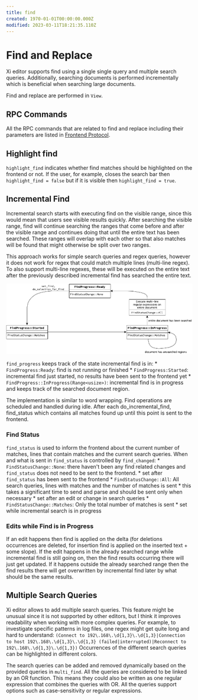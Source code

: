 ```yaml
---
title: find
created: 1970-01-01T00:00:00.000Z
modified: 2023-03-11T18:21:35.110Z
---
```


# Find and Replace

Xi editor supports find using a single single query and multiple search queries.
Additionally, searching documents is performed incrementally which is beneficial when searching large documents.

Find and replace are performed in `View`.

## RPC Commands

All the RPC commands that are related to find and replace including their parameters are listed in [Frontend Protocol](./frontend-protocol.md).

## Highlight find

`highlight_find` indicates whether find matches should be highlighted on the frontend or not.
If the user, for example, closes the search bar then `highlight_find = false` but if it is visible then `highlight_find = true`.

## Incremental Find

Incremental search starts with executing find on the visible range, since this would mean that users see visible results quickly.
After searching the visible range, find will continue searching the ranges that come before and after the visible range and continues doing that until the entire text has been searched.
These ranges will overlap with each other so that also matches will be found that might otherwise be split over two ranges.

This approach works for simple search queries and regex queries, however it does not work for regex that could match multiple lines (multi-line regex).
To also support multi-line regexes, these will be executed on the entire text after the previously described incremental find has searched the entire text.

![Incremental find graph](./find.png)

`find_progress` keeps track of the state incremental find is in:
    * `FindProgress:Ready`: find is not running or finished
    * `FindProgress:Started`: incremental find just started, no results have been sent to the frontend yet
    * `FindProgress::InProgress(Range<usize>)`: incremental find is in progress and keeps track of the searched document region.

The implementation is similar to word wrapping. Find operations are scheduled and handled during idle.
After each do_incremental_find, find_status which contains all matches found up until this point is sent to the frontend.

### Find Status

`find_status` is used to inform the frontend about the current number of matches, lines that contain matches and the current search queries.
When and what is sent in `find_status` is controlled by `find_changed`:
    * `FindStatusChange::None`: there haven't been any find related changes and `find_status` does not need to be sent to the frontend.
        * set after `find_status` has been sent to the frontend
    * `FindStatusChange::All`: All search queries, lines with matches and the number of matches is sent
        * this takes a significant time to send and parse and should be sent only when necessary
        * set after an edit or change in search queries
    * `FindStatusChange::Matches`: Only the total number of matches is sent
        * set while incremental search is in progress

### Edits while Find is in Progress

If an edit happens then find is applied on the delta (for deletions occurrences are deleted, for insertion find is applied on the inserted text + some slope).
If the edit happens in the already searched range while incremental find is still going on, then the find results occurring there will just get updated.
If it happens outside the already searched range then the find results there will get overwritten by incremental find later by what should be the same results.

## Multiple Search Queries

Xi editor allows to add multiple search queries.
This feature might be unusual since it is not supported by other editors, but I think it improves readability when working with more complex queries.
For example, to investigate specific patterns in log files, one regex might get quite long and hard to understand:
`(Connect to 192\.168\.\d{1,3}\.\d{1,3}|Connection to host 192\.168\.\d{1,3}\.\d{1,3} (failed|interrupted)|Reconnect to 192\.168\.\d{1,3}\.\d{1,3})`
Occurrences of the different search queries can be highlighted in different colors.

The search queries can be added and removed dynamically based on the provided queries in `multi_find`.
All the queries are considered to be linked by an OR function.
This means they could also be written as one regular expression that combines the queries with OR.
All the queries support options such as case-sensitivity or regular expressions.


